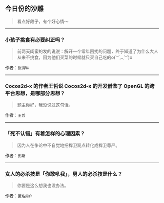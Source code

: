 ## 今日份的沙雕

> 看点好段子，有个好心情～


 
---

### 小孩子挑食有必要纠正吗？

> 前两天闺蜜的发的说说：解开一个常年困扰的问题，终于知道了为什么大人从来不挑食，因为他们买菜的时候就只买自己吃的o(︶︿︶)o


作者：`张诗琳`

---

### Cocos2d-x 的作者王哲说 Cocos2d-x 的开发借鉴了 OpenGL 的跨平台思想，是哪部分思想？

> 题主你好，我没说过这句话。


作者：`王哲`

---

### 「死不认错」有着怎样的心理因素？

> 因为人在争论中不自觉地把捍卫观点转化成捍卫尊严。


作者：`彭斯`

---

### 女人的必杀技是「你敢吼我」，男人的必杀技是什么？

> 你要是这么想我也没办法。


作者：`匿名用户`